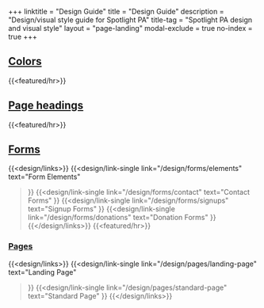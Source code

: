 +++
linktitle = "Design Guide"
title = "Design Guide"
description = "Design/visual style guide for Spotlight PA"
title-tag = "Spotlight PA design and visual style"
layout = "page-landing"
modal-exclude = true
no-index = true
+++

## [Colors](/design/colors)
{{<featured/hr>}}

## [Page headings](/design/headings)
{{<featured/hr>}}

## [Forms](/design/forms)
{{<design/links>}}
  {{<design/link-single
    link="/design/forms/elements"
    text="Form Elements"
  >}}
  {{<design/link-single
    link="/design/forms/contact"
    text="Contact Forms"
  >}}
  {{<design/link-single
    link="/design/forms/signups"
    text="Signup Forms"
  >}}
  {{<design/link-single
    link="/design/forms/donations"
    text="Donation Forms"
  >}}
{{</design/links>}}
{{<featured/hr>}}
### [Pages](/design/pages)
{{<design/links>}}
  {{<design/link-single
    link="/design/pages/landing-page"
    text="Landing Page"
  >}}
  {{<design/link-single
    link="/design/pages/standard-page"
    text="Standard Page"
  >}}
{{</design/links>}}